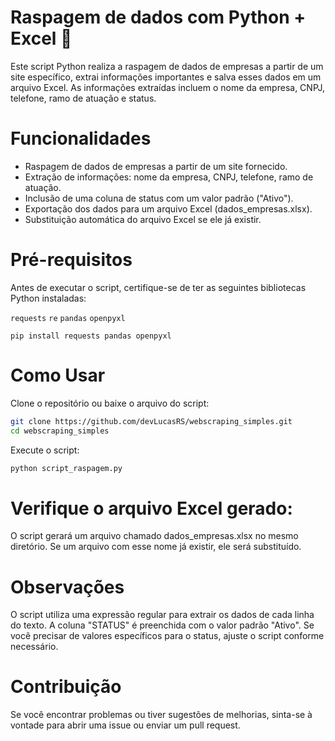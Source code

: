 # Raspagem de dados com Python + Excel 🚀

Este script Python realiza a raspagem de dados de empresas a partir de um site específico, extrai informações importantes e salva esses dados em um arquivo Excel. As informações extraídas incluem o nome da empresa, CNPJ, telefone, ramo de atuação e status.

# Funcionalidades
- Raspagem de dados de empresas a partir de um site fornecido.
- Extração de informações: nome da empresa, CNPJ, telefone, ramo de atuação.
- Inclusão de uma coluna de status com um valor padrão ("Ativo").
- Exportação dos dados para um arquivo Excel (dados_empresas.xlsx).
- Substituição automática do arquivo Excel se ele já existir.

# Pré-requisitos
Antes de executar o script, certifique-se de ter as seguintes bibliotecas Python instaladas:

`requests`
`re`
`pandas`
`openpyxl`

`pip install requests pandas openpyxl`

# Como Usar
Clone o repositório ou baixe o arquivo do script:

```sh
git clone https://github.com/devLucasRS/webscraping_simples.git
cd webscraping_simples
```

Execute o script:

```sh
python script_raspagem.py
```

# Verifique o arquivo Excel gerado:
O script gerará um arquivo chamado dados_empresas.xlsx no mesmo diretório. 
Se um arquivo com esse nome já existir, ele será substituído.

# Observações
O script utiliza uma expressão regular para extrair os dados de cada linha do texto.
A coluna "STATUS" é preenchida com o valor padrão "Ativo". Se você precisar de valores específicos para o status, ajuste o script conforme necessário.

# Contribuição
Se você encontrar problemas ou tiver sugestões de melhorias, sinta-se à vontade para abrir uma issue ou enviar um pull request.
